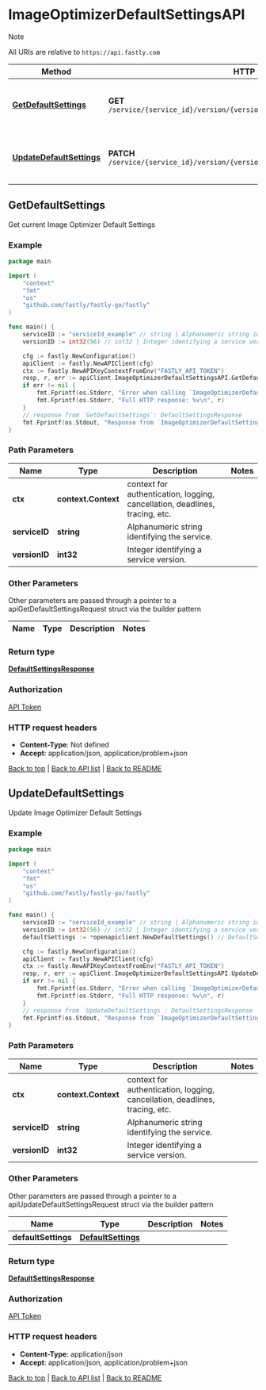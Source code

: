 # ImageOptimizerDefaultSettingsAPI

> [!NOTE]
> All URIs are relative to `https://api.fastly.com`

Method | HTTP request | Description
------------- | ------------- | -------------
[**GetDefaultSettings**](ImageOptimizerDefaultSettingsAPI.md#GetDefaultSettings) | **GET** `/service/{service_id}/version/{version_id}/image_optimizer_default_settings` | Get current Image Optimizer Default Settings
[**UpdateDefaultSettings**](ImageOptimizerDefaultSettingsAPI.md#UpdateDefaultSettings) | **PATCH** `/service/{service_id}/version/{version_id}/image_optimizer_default_settings` | Update Image Optimizer Default Settings



## GetDefaultSettings

Get current Image Optimizer Default Settings



### Example

```go
package main

import (
    "context"
    "fmt"
    "os"
    "github.com/fastly/fastly-go/fastly"
)

func main() {
    serviceID := "serviceId_example" // string | Alphanumeric string identifying the service.
    versionID := int32(56) // int32 | Integer identifying a service version.

    cfg := fastly.NewConfiguration()
    apiClient := fastly.NewAPIClient(cfg)
    ctx := fastly.NewAPIKeyContextFromEnv("FASTLY_API_TOKEN")
    resp, r, err := apiClient.ImageOptimizerDefaultSettingsAPI.GetDefaultSettings(ctx, serviceID, versionID).Execute()
    if err != nil {
        fmt.Fprintf(os.Stderr, "Error when calling `ImageOptimizerDefaultSettingsAPI.GetDefaultSettings`: %v\n", err)
        fmt.Fprintf(os.Stderr, "Full HTTP response: %v\n", r)
    }
    // response from `GetDefaultSettings`: DefaultSettingsResponse
    fmt.Fprintf(os.Stdout, "Response from `ImageOptimizerDefaultSettingsAPI.GetDefaultSettings`: %v\n", resp)
}
```

### Path Parameters


Name | Type | Description  | Notes
------------- | ------------- | ------------- | -------------
**ctx** | **context.Context** | context for authentication, logging, cancellation, deadlines, tracing, etc.
**serviceID** | **string** | Alphanumeric string identifying the service. | 
**versionID** | **int32** | Integer identifying a service version. | 

### Other Parameters

Other parameters are passed through a pointer to a apiGetDefaultSettingsRequest struct via the builder pattern


Name | Type | Description  | Notes
------------- | ------------- | ------------- | -------------


### Return type

[**DefaultSettingsResponse**](DefaultSettingsResponse.md)

### Authorization

[API Token](https://www.fastly.com/documentation/reference/api/#authentication)

### HTTP request headers

- **Content-Type**: Not defined
- **Accept**: application/json, application/problem+json

[Back to top](#) | [Back to API list](../README.md#documentation-for-api-endpoints) | [Back to README](../README.md)


## UpdateDefaultSettings

Update Image Optimizer Default Settings



### Example

```go
package main

import (
    "context"
    "fmt"
    "os"
    "github.com/fastly/fastly-go/fastly"
)

func main() {
    serviceID := "serviceId_example" // string | Alphanumeric string identifying the service.
    versionID := int32(56) // int32 | Integer identifying a service version.
    defaultSettings := *openapiclient.NewDefaultSettings() // DefaultSettings |  (optional)

    cfg := fastly.NewConfiguration()
    apiClient := fastly.NewAPIClient(cfg)
    ctx := fastly.NewAPIKeyContextFromEnv("FASTLY_API_TOKEN")
    resp, r, err := apiClient.ImageOptimizerDefaultSettingsAPI.UpdateDefaultSettings(ctx, serviceID, versionID).DefaultSettings(defaultSettings).Execute()
    if err != nil {
        fmt.Fprintf(os.Stderr, "Error when calling `ImageOptimizerDefaultSettingsAPI.UpdateDefaultSettings`: %v\n", err)
        fmt.Fprintf(os.Stderr, "Full HTTP response: %v\n", r)
    }
    // response from `UpdateDefaultSettings`: DefaultSettingsResponse
    fmt.Fprintf(os.Stdout, "Response from `ImageOptimizerDefaultSettingsAPI.UpdateDefaultSettings`: %v\n", resp)
}
```

### Path Parameters


Name | Type | Description  | Notes
------------- | ------------- | ------------- | -------------
**ctx** | **context.Context** | context for authentication, logging, cancellation, deadlines, tracing, etc.
**serviceID** | **string** | Alphanumeric string identifying the service. | 
**versionID** | **int32** | Integer identifying a service version. | 

### Other Parameters

Other parameters are passed through a pointer to a apiUpdateDefaultSettingsRequest struct via the builder pattern


Name | Type | Description  | Notes
------------- | ------------- | ------------- | -------------
 **defaultSettings** | [**DefaultSettings**](DefaultSettings.md) |  | 

### Return type

[**DefaultSettingsResponse**](DefaultSettingsResponse.md)

### Authorization

[API Token](https://www.fastly.com/documentation/reference/api/#authentication)

### HTTP request headers

- **Content-Type**: application/json
- **Accept**: application/json, application/problem+json

[Back to top](#) | [Back to API list](../README.md#documentation-for-api-endpoints) | [Back to README](../README.md)
